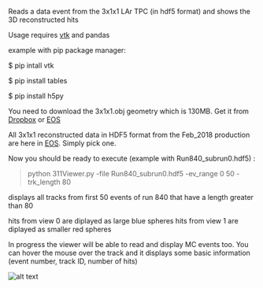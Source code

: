 
Reads a data event from the 3x1x1 LAr TPC (in hdf5 format) and shows the 3D reconstructed hits

Usage
requires [vtk](https://www.vtk.org) and pandas

example with pip package manager:

$ pip intall vtk

$ pip install tables

$ pip install h5py

You need to download the 3x1x1.obj geometry  which is 130MB. Get it from [Dropbox]() or [EOS]()

All 3x1x1 reconstructed data in HDF5 format from the Feb_2018 production are here in [EOS](). Simply pick one.

Now you should be ready to execute (example with Run840_subrun0.hdf5) :

>python 311Viewer.py -file Run840_subrun0.hdf5 -ev_range 0 50 -trk_length 80

displays all tracks from first 50 events of run 840 that have a length greater than 80

hits from view 0 are diplayed as large blue spheres
hits from view 1 are diplayed as smaller red spheres

In progress the viewer will be able to read and display MC events too. You can hover the mouse over the track and it displays some basic information (event number, track ID, number of hits)

![alt text]()
